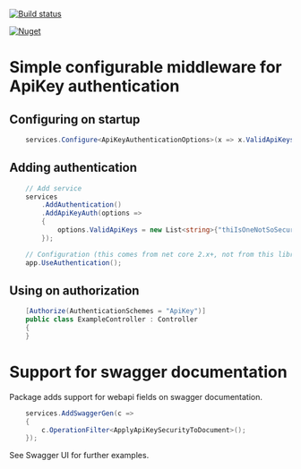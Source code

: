 [![Build status](https://ci.appveyor.com/api/projects/status/3upb01m4msrjt65e?svg=true)](https://ci.appveyor.com/project/savpek/protacon-netcore-webapi-apikeyauth)

[![Nuget](https://img.shields.io/nuget/dt/Protacon.NetCore.WebApi.ApiKeyAuth.svg)](https://www.nuget.org/packages/Protacon.NetCore.WebApi.ApiKeyAuth/)

# Simple configurable middleware for ApiKey authentication

## Configuring on startup
```cs
    services.Configure<ApiKeyAuthenticationOptions>(x => x.ValidApiKeys = new List<string>() { "yourapiKeyhere" });
```

## Adding authentication
```cs
    // Add service
    services
        .AddAuthentication()
        .AddApiKeyAuth(options =>
        {
            options.ValidApiKeys = new List<string>{"thiIsOneNotSoSecureApiKey"};
        });

    // Configuration (this comes from net core 2.x+, not from this library.)
    app.UseAuthentication();
```

## Using on authorization
```cs
    [Authorize(AuthenticationSchemes = "ApiKey")]
    public class ExampleController : Controller
    {
    }
```

# Support for swagger documentation
Package adds support for webapi fields on swagger documentation.
```cs
    services.AddSwaggerGen(c =>
    {
        c.OperationFilter<ApplyApiKeySecurityToDocument>();
    });
```

See Swagger UI for further examples.